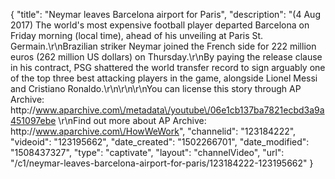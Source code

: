 {
    "title": "Neymar leaves Barcelona airport for Paris",
    "description": "(4 Aug 2017) The world's most expensive football player departed Barcelona on Friday morning (local time), ahead of his unveiling at Paris St. Germain.\r\nBrazilian striker Neymar joined the French side for 222 million euros (262 million US dollars) on Thursday.\r\nBy paying the release clause in his contract, PSG shattered the world transfer record to sign arguably one of the top three best attacking players in the game, alongside Lionel Messi and Cristiano Ronaldo.\r\n\r\n\r\nYou can license this story through AP Archive: http:\/\/www.aparchive.com\/metadata\/youtube\/06e1cb137ba7821ecbd3a9a451097ebe \r\nFind out more about AP Archive: http:\/\/www.aparchive.com\/HowWeWork",
    "channelid": "123184222",
    "videoid": "123195662",
    "date_created": "1502266701",
    "date_modified": "1508437327",
    "type": "captivate",
    "layout": "channelVideo",
    "url": "\/c1\/neymar-leaves-barcelona-airport-for-paris\/123184222-123195662"
}